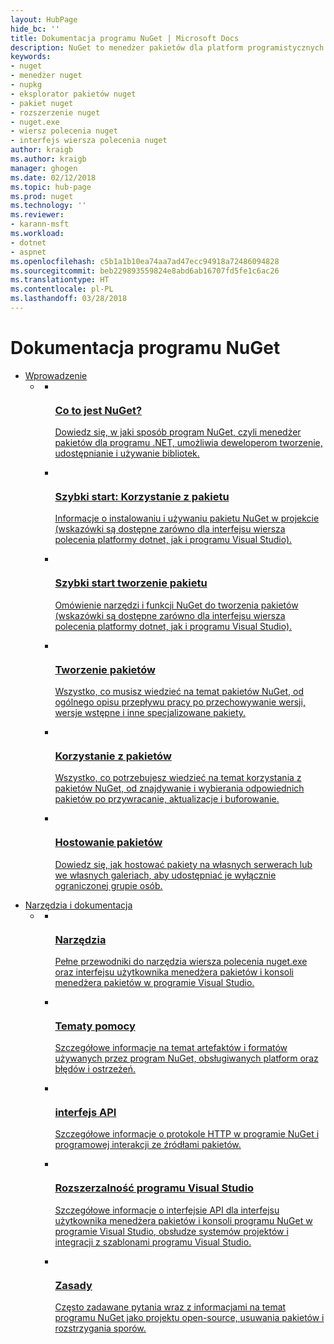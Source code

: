 ```yaml
---
layout: HubPage
hide_bc: ''
title: Dokumentacja programu NuGet | Microsoft Docs
description: NuGet to menedżer pakietów dla platform programistycznych firmy Microsoft, w tym .NET. Narzędzia klienta programu NuGet dają możliwość tworzenia pakietów i korzystania z nich.
keywords:
- nuget
- menedżer nuget
- nupkg
- eksplorator pakietów nuget
- pakiet nuget
- rozszerzenie nuget
- nuget.exe
- wiersz polecenia nuget
- interfejs wiersza polecenia nuget
author: kraigb
ms.author: kraigb
manager: ghogen
ms.date: 02/12/2018
ms.topic: hub-page
ms.prod: nuget
ms.technology: ''
ms.reviewer:
- karann-msft
ms.workload:
- dotnet
- aspnet
ms.openlocfilehash: c5b1a1b10ea74aa7ad47ecc94918a72486094828
ms.sourcegitcommit: beb229893559824e8abd6ab16707fd5fe1c6ac26
ms.translationtype: HT
ms.contentlocale: pl-PL
ms.lasthandoff: 03/28/2018
---
```

<div id="main" class="v2">
<div class="container">
    <h1>Dokumentacja programu NuGet</h1>
    <ul class="pivots">
        <li>
            <a href="#start">Wprowadzenie</a>
            <ul id="start">
                <li>
                    <a href="#start-all"></a>
                    <ul id="start-all" class="cardsC">
                        <li>
                            <a href="what-is-nuget.md">
                            <div class="cardSize">
                                <div class="cardPadding">
                                    <div class="card">
                                        <div class="cardImageOuter">
                                            <div class="cardImage  bgdAccent1">
                                                <img src="media/hub/nuget-get-started-what-is-nuget.svg" alt="" />        
                                            </div>
                                        </div>
                                        <div class="cardText">
                                            <h3>Co to jest NuGet?</h3>
                                            <p>Dowiedz się, w jaki sposób program NuGet, czyli menedżer pakietów dla programu .NET, umożliwia deweloperom tworzenie, udostępnianie i używanie bibliotek.</p>
                                        </div>
                                    </div>
                                </div>
                            </div>
                            </a>
                        </li>
                        <li>
                            <a href="quickstart/install-and-use-a-package-using-the-dotnet-cli.md">
                            <div class="cardSize">
                                <div class="cardPadding">
                                    <div class="card">
                                        <div class="cardImageOuter">
                                            <div class="cardImage  bgdAccent1">
                                                <img src="media/hub/nuget-get-started-quickstarts.svg" alt="" />
                                            </div>
                                        </div>
                                        <div class="cardText">
                                            <h3>Szybki start: Korzystanie z pakietu</h3>
                                            <p>Informacje o instalowaniu i używaniu pakietu NuGet w projekcie (wskazówki są dostępne zarówno dla interfejsu wiersza polecenia platformy dotnet, jak i programu Visual Studio).</p>
                                        </div>
                                    </div>
                                </div>
                            </div>
                            </a>
                        </li>
                        <li>
                            <a href="quickstart/create-and-publish-a-package-using-the-dotnet-cli.md">
                            <div class="cardSize">
                                <div class="cardPadding">
                                    <div class="card">
                                        <div class="cardImageOuter">
                                            <div class="cardImage  bgdAccent1">
                                                <img src="media/hub/nuget-get-started-guides.svg" alt="" />
                                            </div>
                                        </div>
                                        <div class="cardText">
                                            <h3>Szybki start tworzenie pakietu</h3>
                                            <p>Omówienie narzędzi i funkcji NuGet do tworzenia pakietów (wskazówki są dostępne zarówno dla interfejsu wiersza polecenia platformy dotnet, jak i programu Visual Studio).</p>
                                        </div>
                                    </div>
                                </div>
                            </div>
                            </a>
                        </li>
                        <li>
                            <a href="create-packages/overview-and-workflow.md">
                            <div class="cardSize">
                                <div class="cardPadding">
                                    <div class="card">
                                        <div class="cardImageOuter">
                                            <div class="cardImage  bgdAccent1">
                                                <img src="media/hub/nuget-get-started-create-packages.svg" alt="" />
                                            </div>
                                        </div>
                                        <div class="cardText">
                                            <h3>Tworzenie pakietów</h3>
                                            <p>Wszystko, co musisz wiedzieć na temat pakietów NuGet, od ogólnego opisu przepływu pracy po przechowywanie wersji, wersje wstępne i inne specjalizowane pakiety.</p>
                                        </div>
                                    </div>
                                </div>
                            </div>
                            </a>
                        </li>
                        <li>
                            <a href="consume-packages/overview-and-workflow.md">
                            <div class="cardSize">
                                <div class="cardPadding">
                                    <div class="card">
                                        <div class="cardImageOuter">
                                            <div class="cardImage  bgdAccent1">
                                                <img src="media/hub/nuget-get-started-consume-packages.svg" alt="" />
                                            </div>
                                        </div>
                                        <div class="cardText">
                                            <h3>Korzystanie z pakietów</h3>
                                            <p>Wszystko, co potrzebujesz wiedzieć na temat korzystania z pakietów NuGet, od znajdywanie i wybierania odpowiednich pakietów po przywracanie, aktualizacje i buforowanie.</p>
                                        </div>
                                    </div>
                                </div>
                            </div>
                            </a>
                        </li>
                        <li>
                            <a href="hosting-packages/overview.md">
                            <div class="cardSize">
                                <div class="cardPadding">
                                    <div class="card">
                                        <div class="cardImageOuter">
                                            <div class="cardImage  bgdAccent1">
                                                <img src="media/hub/nuget-get-started-host-packages.svg" alt="" />
                                            </div>
                                        </div>
                                        <div class="cardText">
                                            <h3>Hostowanie pakietów</h3>
                                            <p>Dowiedz się, jak hostować pakiety na własnych serwerach lub we własnych galeriach, aby udostępniać je wyłącznie ograniczonej grupie osób.</p>
                                        </div>
                                    </div>
                                </div>
                            </div>
                            </a>
                        </li>
                    </ul>
                </li>
            </ul>
        </li>
        <li>
            <a href="#tools">Narzędzia i dokumentacja</a>
            <ul id="tools">
                <li>
                    <a href="#tools-all"></a>
                    <ul id="tools-all" class="cardsC">
                        <li>
                            <a href="tools/nuget-exe-cli-reference.md">
                            <div class="cardSize">
                                <div class="cardPadding">
                                    <div class="card">
                                        <div class="cardImageOuter">
                                            <div class="cardImage  bgdAccent1">
                                                <img src="media/hub/nuget-tools-tools.svg" alt="" />
                                            </div>
                                        </div>
                                        <div class="cardText">
                                            <h3>Narzędzia</h3>
                                            <p>Pełne przewodniki do narzędzia wiersza polecenia nuget.exe oraz interfejsu użytkownika menedżera pakietów i konsoli menedżera pakietów w programie Visual Studio.</p>
                                        </div>
                                    </div>
                                </div>
                            </div>
                            </a>
                        </li>
                        <li>
                            <a href="reference/nuspec.md">
                            <div class="cardSize">
                                <div class="cardPadding">
                                    <div class="card">
                                        <div class="cardImageOuter">
                                            <div class="cardImage  bgdAccent1">
                                                <img src="media/hub/nuget-tools-reference.svg" alt="" />
                                            </div>
                                        </div>
                                        <div class="cardText">
                                            <h3>Tematy pomocy</h3>
                                            <p>Szczegółowe informacje na temat artefaktów i formatów używanych przez program NuGet, obsługiwanych platform oraz błędów i ostrzeżeń.</p>
                                        </div>
                                    </div>
                                </div>
                            </div>
                            </a>
                        </li>
                        <li>
                            <a href="api/overview.md">
                            <div class="cardSize">
                                <div class="cardPadding">
                                    <div class="card">
                                        <div class="cardImageOuter">
                                            <div class="cardImage  bgdAccent1">
                                                <img src="media/hub/nuget-tools-api.svg" alt="" />
                                            </div>
                                        </div>
                                        <div class="cardText">
                                            <h3>interfejs API</h3>
                                            <p>Szczegółowe informacje o protokole HTTP w programie NuGet i programowej interakcji ze źródłami pakietów.</p>
                                        </div>
                                    </div>
                                </div>
                            </div>
                            </a>
                        </li>
                        <li>
                            <a href="visual-studio-extensibility/nuget-api-in-visual-studio.md">
                            <div class="cardSize">
                                <div class="cardPadding">
                                    <div class="card">
                                        <div class="cardImageOuter">
                                            <div class="cardImage  bgdAccent1">
                                                <img src="media/hub/nuget-tools-vs-extensibility.svg" alt="" />
                                            </div>
                                        </div>
                                        <div class="cardText">
                                            <h3>Rozszerzalność programu Visual Studio</h3>
                                            <p>Szczegółowe informacje o interfejsie API dla interfejsu użytkownika menedżera pakietów i konsoli programu NuGet w programie Visual Studio, obsłudze systemów projektów i integracji z szablonami programu Visual Studio.</p>
                                        </div>
                                    </div>
                                </div>
                            </div>
                            </a>
                        </li>
                        <li>
                            <a href="policies/nuget-faq.md">
                            <div class="cardSize">
                                <div class="cardPadding">
                                    <div class="card">
                                        <div class="cardImageOuter">
                                            <div class="cardImage  bgdAccent1">
                                                <img src="media/hub/nuget-tools-policies.svg" alt="" />
                                            </div>
                                        </div>
                                        <div class="cardText">
                                            <h3>Zasady</h3>
                                            <p>Często zadawane pytania wraz z informacjami na temat programu NuGet jako projektu open-source, usuwania pakietów i rozstrzygania sporów.</p>
                                        </div>
                                    </div>
                                </div>
                            </div>
                            </a>
                        </li>
                    </ul>
                </li>
            </ul>
        </li>
    </ul>
</div>
